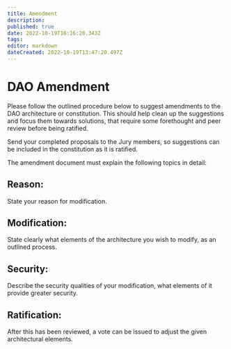 ```yaml
---
title: Amendment
description: 
published: true
date: 2022-10-19T16:16:20.343Z
tags: 
editor: markdown
dateCreated: 2022-10-19T13:47:20.497Z
---
```


# DAO Amendment

Please follow the outlined procedure below to suggest amendments to the DAO architecture or constitution. This should help clean up the suggestions and focus them towards solutions, that require some forethought and peer review before being ratified.

Send your completed proposals to the Jury members, so suggestions can be included in the constitution as it is ratified.

The amendment document must explain the following topics in detail: 

## Reason:
State your reason for modification.
 
## Modification:
State clearly what elements of the architecture you wish to modify, as an outlined process.
 
## Security:
Describe the security qualities of your modification, what elements of it provide greater security.
 
## Ratification:
After this has been reviewed, a vote can be issued to adjust the given architectural elements.